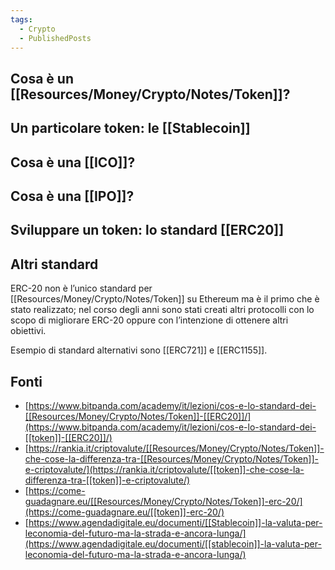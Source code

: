 ```yaml
---
tags:
  - Crypto
  - PublishedPosts
---
```



## Cosa è un [[Resources/Money/Crypto/Notes/Token]]?

## Un particolare token: le [[Stablecoin]]

## Cosa è una [[ICO]]?

## Cosa è una [[IPO]]?

## Sviluppare un token: lo standard [[ERC20]]

## Altri standard

ERC-20 non è l’unico standard per [[Resources/Money/Crypto/Notes/Token]] su Ethereum ma è il primo che è stato realizzato; nel corso degli anni sono stati creati altri protocolli con lo scopo di migliorare ERC-20 oppure con l’intenzione di ottenere altri obiettivi.

Esempio di standard alternativi sono [[ERC721]] e [[ERC1155]].

## Fonti

- [https://www.bitpanda.com/academy/it/lezioni/cos-e-lo-standard-dei-[[Resources/Money/Crypto/Notes/Token]]-[[ERC20]]/](https://www.bitpanda.com/academy/it/lezioni/cos-e-lo-standard-dei-[[token]]-[[ERC20]]/)
- [https://rankia.it/criptovalute/[[Resources/Money/Crypto/Notes/Token]]-che-cose-la-differenza-tra-[[Resources/Money/Crypto/Notes/Token]]-e-criptovalute/](https://rankia.it/criptovalute/[[token]]-che-cose-la-differenza-tra-[[token]]-e-criptovalute/)
- [https://come-guadagnare.eu/[[Resources/Money/Crypto/Notes/Token]]-erc-20/](https://come-guadagnare.eu/[[token]]-erc-20/)
- [https://www.agendadigitale.eu/documenti/[[Stablecoin]]-la-valuta-per-leconomia-del-futuro-ma-la-strada-e-ancora-lunga/](https://www.agendadigitale.eu/documenti/[[stablecoin]]-la-valuta-per-leconomia-del-futuro-ma-la-strada-e-ancora-lunga/)
